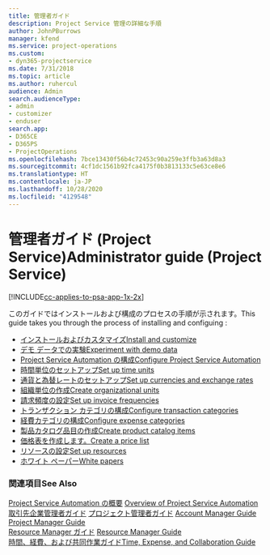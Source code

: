 ```yaml
---
title: 管理者ガイド
description: Project Service 管理の詳細な手順
author: JohnPBurrows
manager: kfend
ms.service: project-operations
ms.custom:
- dyn365-projectservice
ms.date: 7/31/2018
ms.topic: article
ms.author: ruhercul
audience: Admin
search.audienceType:
- admin
- customizer
- enduser
search.app:
- D365CE
- D365PS
- ProjectOperations
ms.openlocfilehash: 7bce13430f56b4c72453c90a259e3ffb3a63d8a3
ms.sourcegitcommit: 4cf1dc1561b92fca4175f0b3813133c5e63ce8e6
ms.translationtype: HT
ms.contentlocale: ja-JP
ms.lasthandoff: 10/28/2020
ms.locfileid: "4129548"
---
```

# <a name="administrator-guide-project-service"></a><span data-ttu-id="9838d-103">管理者ガイド (Project Service)</span><span class="sxs-lookup"><span data-stu-id="9838d-103">Administrator guide (Project Service)</span></span>

[!INCLUDE[cc-applies-to-psa-app-1x-2x](../includes/cc-applies-to-psa-app-1x-2x.md)]

<span data-ttu-id="9838d-104">このガイドではインストールおよび構成のプロセスの手順が示されます。</span><span class="sxs-lookup"><span data-stu-id="9838d-104">This guide takes you through the process of installing and configuing :</span></span>  
  
- [<span data-ttu-id="9838d-105">インストールおよびカスタマイズ</span><span class="sxs-lookup"><span data-stu-id="9838d-105">Install and customize</span></span>](install-customize.md)
- [<span data-ttu-id="9838d-106">デモ データでの実験</span><span class="sxs-lookup"><span data-stu-id="9838d-106">Experiment with demo data</span></span>](use-demo-data.md)
- [<span data-ttu-id="9838d-107">Project Service Automation の構成</span><span class="sxs-lookup"><span data-stu-id="9838d-107">Configure Project Service Automation</span></span>](configure.md)
- [<span data-ttu-id="9838d-108">時間単位のセットアップ</span><span class="sxs-lookup"><span data-stu-id="9838d-108">Set up time units</span></span>](set-up-time-units.md)
- [<span data-ttu-id="9838d-109">通貨と為替レートのセットアップ</span><span class="sxs-lookup"><span data-stu-id="9838d-109">Set up currencies and exchange rates</span></span>](set-up-currencies-exchange-rates.md)
- [<span data-ttu-id="9838d-110">組織単位の作成</span><span class="sxs-lookup"><span data-stu-id="9838d-110">Create organizational units</span></span>](create-organizational-units.md)
- [<span data-ttu-id="9838d-111">請求頻度の設定</span><span class="sxs-lookup"><span data-stu-id="9838d-111">Set up invoice frequencies</span></span>](set-up-invoice-frequencies.md)
- [<span data-ttu-id="9838d-112">トランザクション カテゴリの構成</span><span class="sxs-lookup"><span data-stu-id="9838d-112">Configure transaction categories</span></span>](configure-transaction-categories.md)
- [<span data-ttu-id="9838d-113">経費カテゴリの構成</span><span class="sxs-lookup"><span data-stu-id="9838d-113">Configure expense categories</span></span>](configure-expense-categories.md)
- [<span data-ttu-id="9838d-114">製品カタログ品目の作成</span><span class="sxs-lookup"><span data-stu-id="9838d-114">Create product catalog items</span></span>](create-product-catalog-items.md)
- [<span data-ttu-id="9838d-115">価格表を作成します。</span><span class="sxs-lookup"><span data-stu-id="9838d-115">Create a price list</span></span>](create-price-list.md)
- [<span data-ttu-id="9838d-116">リソースの設定</span><span class="sxs-lookup"><span data-stu-id="9838d-116">Set up resources</span></span>](set-up-resources.md)
- [<span data-ttu-id="9838d-117">ホワイト ペーパー</span><span class="sxs-lookup"><span data-stu-id="9838d-117">White papers</span></span>](white-papers.md)
  
### <a name="see-also"></a><span data-ttu-id="9838d-118">関連項目</span><span class="sxs-lookup"><span data-stu-id="9838d-118">See Also</span></span>  
 <span data-ttu-id="9838d-119">[Project Service Automation の概要](../psa/overview.md)  </span><span class="sxs-lookup"><span data-stu-id="9838d-119">[Overview of Project Service Automation](../psa/overview.md)  </span></span>  
 <span data-ttu-id="9838d-120">[取引先企業管理者ガイド](../psa/account-manager-guide.md) [プロジェクト管理者ガイド](../psa/project-manager-guide.md) </span><span class="sxs-lookup"><span data-stu-id="9838d-120">[Account Manager Guide](../psa/account-manager-guide.md) [Project Manager Guide](../psa/project-manager-guide.md) </span></span>  
 <span data-ttu-id="9838d-121">[Resource Manager ガイド](../psa/resource-manager-guide.md) </span><span class="sxs-lookup"><span data-stu-id="9838d-121">[Resource Manager Guide](../psa/resource-manager-guide.md) </span></span>  
 [<span data-ttu-id="9838d-122">時間、経費、および共同作業ガイド</span><span class="sxs-lookup"><span data-stu-id="9838d-122">Time, Expense, and Collaboration Guide</span></span>](../psa/time-expense-collaboration-guide.md)
